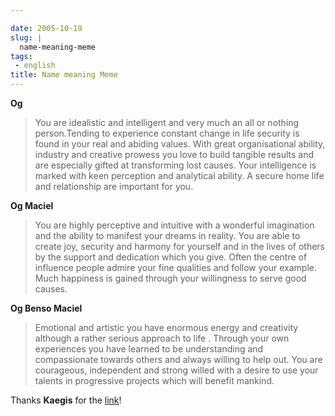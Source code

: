 ```yaml
---

date: 2005-10-19
slug: |
  name-meaning-meme
tags:
 - english
title: Name meaning Meme
---
```


**Og**

> You are idealistic and intelligent and very much an all or nothing
> person.Tending to experience constant change in life security is found
> in your real and abiding values. With great organisational ability,
> industry and creative prowess you love to build tangible results and
> are especially gifted at transforming lost causes. Your intelligence
> is marked with keen perception and analytical ability. A secure home
> life and relationship are important for you.

**Og Maciel**

> You are highly perceptive and intuitive with a wonderful imagination
> and the ability to manifest your dreams in reality. You are able to
> create joy, security and harmony for yourself and in the lives of
> others by the support and dedication which you give. Often the centre
> of influence people admire your fine qualities and follow your
> example. Much happiness is gained through your willingness to serve
> good causes.

**Og Benso Maciel**

> Emotional and artistic you have enormous energy and creativity
> although a rather serious approach to life . Through your own
> experiences you have learned to be understanding and compassionate
> towards others and always willing to help out. You are courageous,
> independent and strong willed with a desire to use your talents in
> progressive projects which will benefit mankind.

Thanks **Kaegis** for the [link](http://www.bostonuk.com/names/)!
